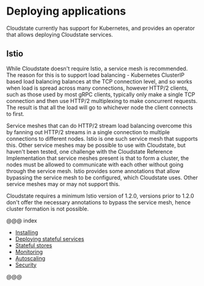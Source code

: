 # Deploying applications

Cloudstate currently has support for Kubernetes, and provides an operator that allows deploying Cloudstate services.

## Istio

While Cloudstate doesn't require Istio, a service mesh is recommended. The reason for this is to support load balancing - Kubernetes ClusterIP based load balancing balances at the TCP connection level, and so works when load is spread across many connections, however HTTP/2 clients, such as those used by most gRPC clients, typically only make a single TCP connection and then use HTTP/2 multiplexing to make concurrent requests. The result is that all the load will go to whichever node the client connects to first.

Service meshes that can do HTTP/2 stream load balancing overcome this by fanning out HTTP/2 streams in a single connection to multiple connections to different nodes. Istio is one such service mesh that supports this. Other service meshes may be possible to use with Cloudstate, but haven't been tested, one challenge with the Cloudstate Reference Implementation that service meshes present is that to form a cluster, the nodes must be allowed to communicate with each other without going through the service mesh. Istio provides some annotations that allow bypassing the service mesh to be configured, which Cloudstate uses. Other service meshes may or may not support this.

Cloudstate requires a minimum Istio version of 1.2.0, versions prior to 1.2.0 don't offer the necessary annotations to bypass the service mesh, hence cluster formation is not possible.

@@@ index

* [Installing](installing.md)
* [Deploying stateful services](deploying.md)
* [Stateful stores](stores/index.md)
* [Monitoring](monitoring.md)
* [Autoscaling](autoscaling.md)
* [Security](security.md)

@@@
